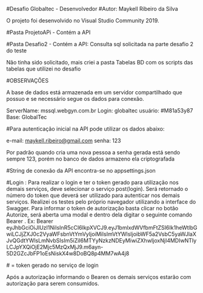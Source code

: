 #Desafio Globaltec - Desenvolvedor
#Autor: Maykell Ribeiro da Silva

O projeto foi desenvolvido no Visual Studio Community 2019.

#Pasta ProjetoAPi - Contém a API

#Pasta Desafio2 - Contém a API: Consulta sql solicitada na parte desafio 2 do teste

Não tinha sido solicitado, mais criei a pasta Tabelas BD com os scripts das tabelas que utilizei no desafio

#OBSERVAÇÕES

A base de dados está armazenada em um servidor compartilhado que possuo e se necessário segue os dados para conexão.

ServerName: mssql.webgyn.com.br
Login: globaltec
usuário: #M81a53y87
Base: GlobalTec

#Para autenticação inicial na API pode utilizar os dados abaixo:

e-mail: maykell.ribeiro@gmail.com
senha: 123

Por padrão quando cria uma nova pessoa a senha gerada está sendo sempre 123, porém no banco de dados armazeno ela criptografada

#String de conexão da API encontra-se no appsettings.json

#Login : Para realizar o login e ter o token gerado para utilização nos demais serviços, deve selecionar o serviço post(login).
			Será retornado o número do token que deverá ser utilizado para autenticar nos demais serviços.
			Realizei os testes pelo próprio navegador utilizando a interface do Swagger.
			Para informar o token de autorização basta clicar no botão Autorize, será aberta uma modal e dentro dela digitar o seguinte comando Bearer <token> . 
  Ex: Bearer eyJhbGciOiJIUzI1NiIsInR5cCI6IkpXVCJ9.eyJ1bmlxdWVfbmFtZSI6Ik1heWtlbGwiLCJjZXJ0c2VyaWFsbnVtYmVyIjoiMiIsImVtYWlsIjoibWF5a2VsbC5yaWJlaXJvQGdtYWlsLmNvbSIsIm5iZiI6MTYyNzkzNDEyMiwiZXhwIjoxNjI4MDIwNTIyLCJpYXQiOjE2Mjc5MzQxMjJ9.m6ayn-5D2GZcJbFP1oEsNiskX4w8DoBQ8p4MM7wA4j8
			
   #<token> = token gerado no serviço de login

  Após a autorização informando o Bearen os demais serviços estarão com autorização para serem consumidos.
  
  
